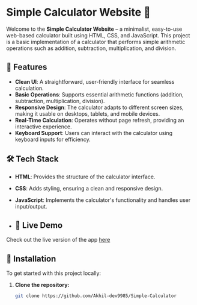 # Simple Calculator Website 🧮

Welcome to the **Simple Calculator Website** – a minimalist, easy-to-use web-based calculator built using HTML, CSS, and JavaScript. This project is a basic implementation of a calculator that performs simple arithmetic operations such as addition, subtraction, multiplication, and division.

## 🚀 Features

- **Clean UI**: A straightforward, user-friendly interface for seamless calculation.
- **Basic Operations**: Supports essential arithmetic functions (addition, subtraction, multiplication, division).
- **Responsive Design**: The calculator adapts to different screen sizes, making it usable on desktops, tablets, and mobile devices.
- **Real-Time Calculation**: Operates without page refresh, providing an interactive experience.
- **Keyboard Support**: Users can interact with the calculator using keyboard inputs for efficiency.

## 🛠️ Tech Stack

- **HTML**: Provides the structure of the calculator interface.
- **CSS**: Adds styling, ensuring a clean and responsive design.
- **JavaScript**: Implements the calculator's functionality and handles user input/output.

- ## 🎉 Live Demo

Check out the live version of the app [here](https://akhilssimplecaluclator.netlify.app/)

## 🔧 Installation

To get started with this project locally:

1. **Clone the repository:**
   ```bash
   git clone https://github.com/Akhil-dev9985/Simple-Calculator
